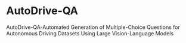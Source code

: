 # AutoDrive-QA
AutoDrive-QA-Automated Generation of Multiple-Choice Questions for Autonomous Driving Datasets Using Large Vision-Language Models

